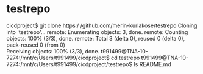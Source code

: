 # testrepo
cicdproject$ git clone https:/
/github.com/merin-kuriakose/testrepo
Cloning into 'testrepo'...
remote: Enumerating objects: 3, done.
remote: Counting objects: 100% (3/3), done.
remote: Total 3 (delta 0), reused 0 (delta 0), pack-reused 0 (from 0)  
Receiving objects: 100% (3/3), done.
t991499@TNA-10-7274:/mnt/c/Users/t991499/cicdproject$ cd testrepo
t991499@TNA-10-7274:/mnt/c/Users/t991499/cicdproject/testrepo$ ls
README.md
